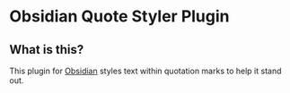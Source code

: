 # Obsidian Quote Styler Plugin

## What is this?

This plugin for [Obsidian](https://obsidian.md/) styles text within quotation marks to help it stand out.
